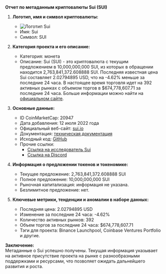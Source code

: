 **Отчет по метаданным криптовалюты Sui (SUI)**

1. **Логотип, имя и символ криптовалюты:**
   - ![Логотип Sui](https://s2.coinmarketcap.com/static/img/coins/64x64/20947.png)
   - Имя: Sui
   - Символ: SUI  

2. **Категория проекта и его описание:**
   - Категория: монета
   - Описание: Sui (SUI) - это криптовалюта с текущим предложением в 10,000,000,000 SUI, из которых в обращении находится 2,763,841,372.608888 SUI. Последняя известная цена Sui составляет 2.02794895 USD, что на -4.62% меньше за последние 24 часа. В настоящее время торговля идет на 392 активных рынках с объемом торгов в $674,778,607.71 за последние 24 часа. Больше информации можно найти на [официальном сайте](https://sui.io/#).  

3. **Основные данные:**
   - ID CoinMarketCap: 20947
   - Дата добавления: 12 июля 2022 года
   - Официальный веб-сайт: [sui.io](https://sui.io/#)
   - Документация: [техническая документация](https://docs.sui.io/)
   - Исходный код: [GitHub](https://github.com/MystenLabs)
   - Прочие ссылки: 
     - [Ссылка на исследователь Sui](https://suiexplorer.com/)
     - [Ссылка на Discord](https://discord.gg/sui)
  
4. **Информация о предложении токенов и токеномике:**
   - Текущее предложение: 2,763,841,372.608888 SUI
   - Полное предложение: 10,000,000,000 SUI
   - Рыночная капитализация: информация не указана.
   - Безлимитное предложение: нет.  

5. **Ключевые метрики, тенденции и аномалии в наборе данных:**
   - Последняя цена: 2.02794895 USD
   - Изменение за последние 24 часа: -4.62%
   - Количество активных рынков: 392
   - Объем торгов за последние 24 часа: $674,778,607.71
   - Тэги для проекта: Binance Launchpool, Coinbase Ventures Portfolio и другие.

**Заключение:**  
Метаданные о Sui успешно получены. Текущая информация указывает на активное присутствие проекта на рынке с разнообразными поддержками и ресурсами, что позволяет ожидать дальнейшего развития и роста.